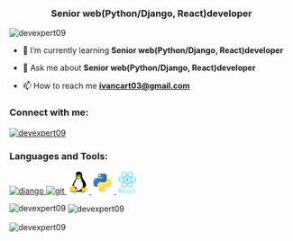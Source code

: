 <h3 align="center">Senior web(Python/Django, React)developer</h3>

<p align="left"> <img src="https://komarev.com/ghpvc/?username=devexpert09&label=Profile%20views&color=0e75b6&style=flat" alt="devexpert09" /> </p>

- 🌱 I’m currently learning **Senior web(Python/Django, React)developer**

- 💬 Ask me about **Senior web(Python/Django, React)developer**

- 📫 How to reach me **ivancart03@gmail.com**

<h3 align="left">Connect with me:</h3>
<p align="left">
<a href="https://dev.to/devexpert09" target="blank"><img align="center" src="https://raw.githubusercontent.com/rahuldkjain/github-profile-readme-generator/master/src/images/icons/Social/devto.svg" alt="devexpert09" height="30" width="40" /></a>
</p>

<h3 align="left">Languages and Tools:</h3>
<p align="left"> <a href="https://www.djangoproject.com/" target="_blank" rel="noreferrer"> <img src="https://cdn.worldvectorlogo.com/logos/django.svg" alt="django" width="40" height="40"/> </a> <a href="https://git-scm.com/" target="_blank" rel="noreferrer"> <img src="https://www.vectorlogo.zone/logos/git-scm/git-scm-icon.svg" alt="git" width="40" height="40"/> </a> <a href="https://www.linux.org/" target="_blank" rel="noreferrer"> <img src="https://raw.githubusercontent.com/devicons/devicon/master/icons/linux/linux-original.svg" alt="linux" width="40" height="40"/> </a> <a href="https://www.python.org" target="_blank" rel="noreferrer"> <img src="https://raw.githubusercontent.com/devicons/devicon/master/icons/python/python-original.svg" alt="python" width="40" height="40"/> </a> <a href="https://reactjs.org/" target="_blank" rel="noreferrer"> <img src="https://raw.githubusercontent.com/devicons/devicon/master/icons/react/react-original-wordmark.svg" alt="react" width="40" height="40"/> </a> </p>

<p><img align="left" src="https://github-readme-stats.vercel.app/api/top-langs?username=devexpert09&show_icons=true&locale=en&layout=compact" alt="devexpert09" /></p>

<p>&nbsp;<img align="center" src="https://github-readme-stats.vercel.app/api?username=devexpert09&show_icons=true&locale=en" alt="devexpert09" /></p>

<p><img align="center" src="https://github-readme-streak-stats.herokuapp.com/?user=devexpert09&" alt="devexpert09" /></p>
